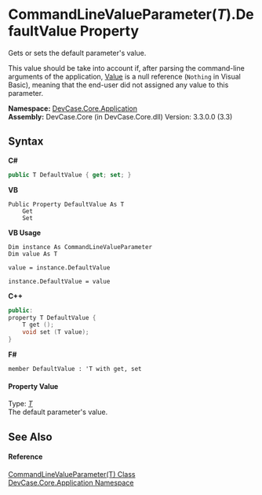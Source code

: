# CommandLineValueParameter(*T*).DefaultValue Property 
 

Gets or sets the default parameter's value. 

 This value should be take into account if, after parsing the command-line arguments of the application, <a href="P_DevCase_Core_Application_CommandLineValueParameter_1_Value">Value</a> is a null reference (`Nothing` in Visual Basic), meaning that the end-user did not assigned any value to this parameter.

**Namespace:**&nbsp;<a href="N_DevCase_Core_Application">DevCase.Core.Application</a><br />**Assembly:**&nbsp;DevCase.Core (in DevCase.Core.dll) Version: 3.3.0.0 (3.3)

## Syntax

**C#**<br />
``` C#
public T DefaultValue { get; set; }
```

**VB**<br />
``` VB
Public Property DefaultValue As T
	Get
	Set
```

**VB Usage**<br />
``` VB Usage
Dim instance As CommandLineValueParameter
Dim value As T

value = instance.DefaultValue

instance.DefaultValue = value
```

**C++**<br />
``` C++
public:
property T DefaultValue {
	T get ();
	void set (T value);
}
```

**F#**<br />
``` F#
member DefaultValue : 'T with get, set

```


#### Property Value
Type: <a href="T_DevCase_Core_Application_CommandLineValueParameter_1">*T*</a><br />The default parameter's value.

## See Also


#### Reference
<a href="T_DevCase_Core_Application_CommandLineValueParameter_1">CommandLineValueParameter(T) Class</a><br /><a href="N_DevCase_Core_Application">DevCase.Core.Application Namespace</a><br />